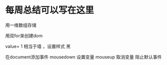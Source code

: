 # 每周总结可以写在这里

用一维数组存储

用双for来创建dom 

value= 1  相当于墙 ，设置样式 黑


在document添加事件  mousedown 设置变量
                   mouseup   取消变量
                阻止默认事件

